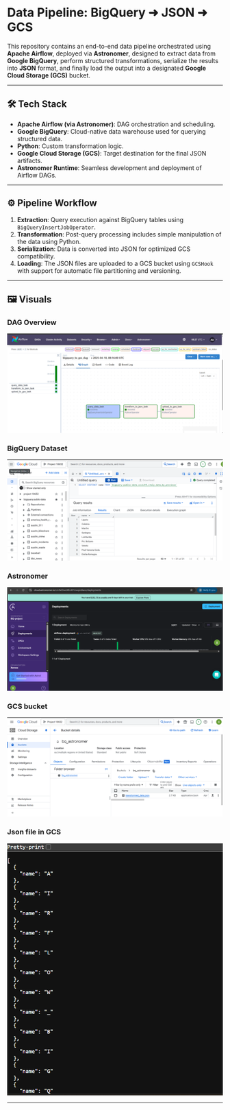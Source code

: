 # Data Pipeline: BigQuery ➜ JSON ➜ GCS

This repository contains an end-to-end data pipeline orchestrated using **Apache Airflow**, deployed via **Astronomer**, designed to extract data from **Google BigQuery**, perform structured transformations, serialize the results into **JSON** format, and finally load the output into a designated **Google Cloud Storage (GCS)** bucket.

---

## 🛠️ Tech Stack

- **Apache Airflow (via Astronomer)**: DAG orchestration and scheduling.
- **Google BigQuery**: Cloud-native data warehouse used for querying structured data.
- **Python**: Custom transformation logic.
- **Google Cloud Storage (GCS)**: Target destination for the final JSON artifacts.
- **Astronomer Runtime**: Seamless development and deployment of Airflow DAGs.

---

## ⚙️ Pipeline Workflow

1. **Extraction**: Query execution against BigQuery tables using `BigQueryInsertJobOperator`.
2. **Transformation**: Post-query processing includes simple manipulation of the data using Python.
3. **Serialization**: Data is converted into JSON for optimized GCS compatibility.
4. **Loading**: The JSON files are uploaded to a GCS bucket using `GCSHook` with support for automatic file partitioning and versioning.

---

## 🖼️ Visuals

### DAG Overview
![DAG Overview](images/Airflow.png)

### BigQuery Dataset
![BigQuery Job](images/BQ.png)

### Astronomer
![Data Transformation](images/Astronomer.png)

### GCS bucket
![JSON Preview](images/GCS.png)

### Json file in GCS
![GCS Structure](images/JSON.png)

---



